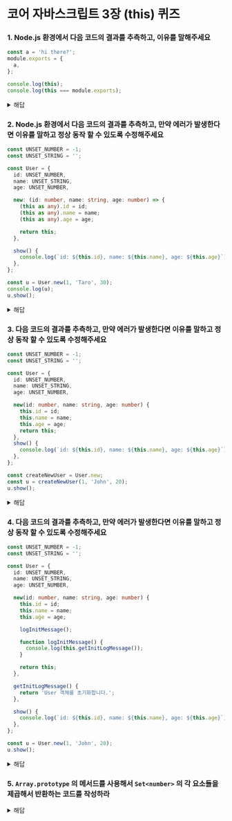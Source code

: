 # 코어 자바스크립트 3장 (this) 퀴즈

### 1. Node.js 환경에서 다음 코드의 결과를 추측하고, 이유를 말해주세요

```js
const a = 'hi there?';
module.exports = {
  a,
};

console.log(this);
console.log(this === module.exports);
```

<details> <summary>해답</summary>

#### 실행결과

```bash
{}
false
```

#### 이유

> - 도서에는 전역공간에서 `this` 를 출력하면 `global` 객체를 가리킨다고 하지만 실제로는 `{}` 혹은 `undefined` 를 가리키게 된다.
> - Node.js에서 모듈은 자체적인 스코프를 가지므로, 모듈의 최상위 레벨에서 `this`는 전역 객체인 **global을 가리키지 않으며**, 대신 모듈의 지역적인 컨텍스트에 속하게 됩니다.
> - Node.js의 모듈의 최상위 스코프에서 `this`는 모듈의 `exports` 객체를 가리키는 것으로 시작합니다. 그러나 module.exports에 직접 다른 객체를 할당하면, this와 module.exports 간의 연결이 끊어집니다.

</details>

### 2. Node.js 환경에서 다음 코드의 결과를 추측하고, 만약 에러가 발생한다면 이유를 말하고 정상 동작 할 수 있도록 수정해주세요

```ts
const UNSET_NUMBER = -1;
const UNSET_STRING = '';

const User = {
  id: UNSET_NUMBER,
  name: UNSET_STRING,
  age: UNSET_NUMBER,

  new: (id: number, name: string, age: number) => {
    (this as any).id = id;
    (this as any).name = name;
    (this as any).age = age;

    return this;
  },

  show() {
    console.log(`id: ${this.id}, name: ${this.name}, age: ${this.age}`);
  },
};

const u = User.new(1, 'Taro', 30);
console.log(u);
u.show();
```

<details> 
<summary>해답</summary>

#### 실행결과

```bash
{ id: 1, name: 'Taro', age: 30 }
TypeError: u.show is not a function
(생략)
```

#### 에러 발생이유

> - `new` 에 할당된 arrow 함수는 `this` 를 가지지 않는다 파라미터로 전달 받은 값들을 할당하는 `this` 는 전역공간의 `this`를 가리키게 된다. 즉 `User` 객체를 가리키지 않으므로 `new()` 가 반환하는 값은 `show()` 메서드를 가지지 않으므로 `show()`를 호출하면 에러가 발생한다.

#### 수정된 코드

```ts
const User = {
  id: UNSET_NUMBER,
  name: UNSET_STRING,
  age: UNSET_NUMBER,

  /**
   * 익명함수를 사용하여 `메서드` 로 호출했을 때 User 객체를 반환하도록 한다.
   * `show()` 처럼 메서드로 선언해도 된다.
   */
  new: function (id: number, name: string, age: number) {
    this.id = id;
    this.name = name;
    this.age = age;
    return this;
  },

  show() {
    console.log(`id: ${this.id}, name: ${this.name}, age: ${this.age}`);
  },
};
```

</details>

### 3. 다음 코드의 결과를 추측하고, 만약 에러가 발생한다면 이유를 말하고 정상 동작 할 수 있도록 수정해주세요

```ts
const UNSET_NUMBER = -1;
const UNSET_STRING = '';

const User = {
  id: UNSET_NUMBER,
  name: UNSET_STRING,
  age: UNSET_NUMBER,

  new(id: number, name: string, age: number) {
    this.id = id;
    this.name = name;
    this.age = age;
    return this;
  },
  show() {
    console.log(`id: ${this.id}, name: ${this.name}, age: ${this.age}`);
  },
};

const createNewUser = User.new;
const u = createNewUser(1, 'John', 20);
u.show();
```

<details>
    <summary>해답</summary>

#### 실행 결과

```bash
TypeError: Cannot set properties of undefined (setting 'id')
```

#### 에러 발생 이유

> new 메서드를 새로운 변수(`createNewUser`)에 할당하면 `this` 가 `undefined` 가 된다.

#### 수정된 코드

```ts
// 생략

// call로 강제로 this 를 User에 바인딩
const u = createNewUser.call(User, 1, 'John', 20);
```

</details>

### 4. 다음 코드의 결과를 추측하고, 만약 에러가 발생한다면 이유를 말하고 정상 동작 할 수 있도록 수정해주세요

```ts
const UNSET_NUMBER = -1;
const UNSET_STRING = '';

const User = {
  id: UNSET_NUMBER,
  name: UNSET_STRING,
  age: UNSET_NUMBER,

  new(id: number, name: string, age: number) {
    this.id = id;
    this.name = name;
    this.age = age;

    logInitMessage();

    function logInitMessage() {
      console.log(this.getInitLogMessage());
    }

    return this;
  },

  getInitLogMessage() {
    return 'User 객체를 초기화합니다.';
  },

  show() {
    console.log(`id: ${this.id}, name: ${this.name}, age: ${this.age}`);
  },
};

const u = User.new(1, 'John', 20);
u.show();
```

<details>
    <summary>해답</summary>

#### 실행 결과

```bash
TypeError: Cannot read properties of undefined (reading 'getInitLogMessage')
```

#### 에러 발생 이유

> `function` 키워드로 객체의 메서드의 내부 함수 선언시 `this` 가 `undefined` 가 되기 때문

#### 수정된 `new` 메서드

```ts
new(id: number, name: string, age: number) {
    this.id = id;
    this.name = name;
    this.age = age;

    // call로 this 바인딩
    logInitMessage.call(this);

    function logInitMessage(this: typeof User) {
        console.log(this.getInitLogMessage());
    }

    return this;
},
```

</details>

### 5. `Array.prototype` 의 메서드를 사용해서 `Set<number>` 의 각 요소들을 제곱해서 반환하는 코드를 작성하라

<details>
    <summary>해답</summary>

```ts
const set = new Set<number>([1, 2, 3]);

const result = Array.prototype.map.call(set, (x) => x * x);

console.log(result);
```

</details>
